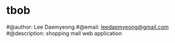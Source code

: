 # tbob

#@author: Lee Daemyeong
#@email: leedaemyeong@gmail.com
#@description: shopping mall web application


